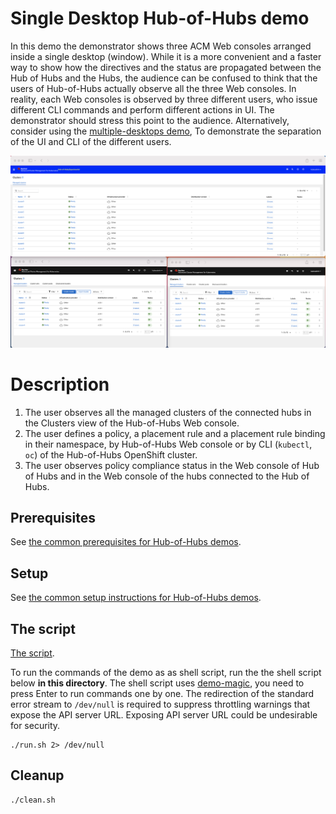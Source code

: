 # Single Desktop Hub-of-Hubs demo

In this demo the demonstrator shows three ACM Web consoles arranged inside a single desktop (window). While it is a more convenient and a faster way to show how the directives and the status are propagated between the Hub of Hubs and the Hubs, the audience can be confused to think that the users of Hub-of-Hubs actually observe all the three Web consoles. In reality, each Web consoles is observed by three different users, who issue different CLI commands and perform different actions in UI. The demonstrator should stress this point to the audience. Alternatively, consider using the [multiple-desktops demo](../multiple_desktops), To demonstrate the separation of the UI and CLI of the different users.

![Hub-of-Hubs Single Desktop, Cluster view](../../images/demo_cluster_view.png)

# Description

1. The user observes all the managed clusters of the connected hubs in the Clusters view of the Hub-of-Hubs Web console.
1. The user defines a policy, a placement rule and a placement rule binding in their namespace, by Hub-of-Hubs Web console or
by CLI (`kubectl`, `oc`) of the Hub-of-Hubs OpenShift cluster.
1. The user observes policy compliance status in the Web console of Hub of Hubs and in the Web console of the hubs connected to the Hub of Hubs.

## Prerequisites

See [the common prerequisites for Hub-of-Hubs demos](../README.md#prerequisites).

## Setup

See [the common setup instructions for Hub-of-Hubs demos](../README.md#setup).

## The script

[The script](script.md).

To run the commands of the demo as as shell script, run the the shell script below **in this directory**.
The shell script uses [demo-magic](https://github.com/paxtonhare/demo-magic),
you need to press Enter to run commands one by one.
The redirection of the standard error stream to `/dev/null` is required to suppress
throttling warnings that expose the API server URL.
Exposing API server URL could be undesirable for security.

```
./run.sh 2> /dev/null
```

## Cleanup

```
./clean.sh
```
